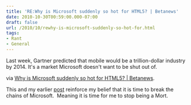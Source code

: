 ```yaml
---
title: 'RE:Why is Microsoft suddenly so hot for HTML5? | Betanews'
date: 2010-10-30T00:59:00.000-07:00
draft: false
url: /2010/10/rewhy-is-microsoft-suddenly-so-hot-for.html
tags: 
- Rant
- General
---
```


Last week, Gartner predicted that mobile would be a trillion-dollar industry by 2014. It's a market Microsoft doesn't want to be shut out of.  
  
via [Why is Microsoft suddenly so hot for HTML5? | Betanews](http://www.betanews.com/joewilcox/article/Why-is-Microsoft-suddenly-so-hot-for-HTML5/1288372263).  
  
This and my earlier [post](http://techshorts.ddpruitt.net/2010/10/re-microsoft-our-strategy-with-silverlight-has-shifted-zdnet/ "RE:Microsoft") reinforce my belief that it is time to break the chains of Microsoft.  Meaning it is time for me to stop being a Mort.